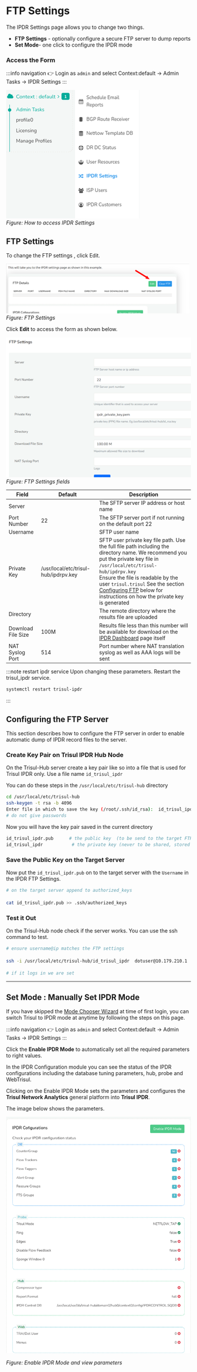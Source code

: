 # FTP Settings

The IPDR Settings page allows you to change two things.

- **FTP Settings** - optionally configure a secure FTP server to dump reports  
- **Set Mode**- one click to configure the IPDR mode

### Access the Form 

:::info navigation
:point_right: Login as `admin` and select Context:default &rarr; Admin Tasks &rarr; IPDR Settings
:::

![](images/ipdr_settings.png)  
*Figure: How to access IPDR Settings* 

## FTP Settings 

To change the FTP settings , click Edit.

![ftp form](images/settings-access.png)  
*Figure: FTP Settings* 

Click **Edit** to access the form as shown below.

![](images/ftpsettings.png)  
*Figure: FTP Settings fields* 

| Field     | Default | Description |
| ------- | ------- | ------ |
| Server |    | The SFTP server IP address or host name  |
| Port Number | 22 | The SFTP server port if not running on the default port 22  |
| Username |   | SFTP user name|
| Private Key  | /usr/local/etc/trisul-hub/ipdrpv.key  | SFTP user private key file path. Use the full file path including the directory name. We recommend you put the private key file in <br/>`/usr/local/etc/trisul-hub/ipdrpv.key` <br/>Ensure the file is readable by the user `trisul.trisul`  See the section [Configuring FTP](#configuring-the-ftp-server) below for instructions on how the private key is generated|
| Directory  |         | The remote directory where the results file are uploaded|
| Download File Size | 100M    | Results file less than this number will be available for download on the [IPDR Dashboard](ipdrdashboard) page itself|
| NAT Syslog Port   | 514     | Port number where NAT translation syslog as well as AAA logs will be sent|


:::note restart ipdr service
Upon changing these parameters. Restart the trisul_ipdr service.

```bash
systemctl restart trisul-ipdr
```
:::

## Configuring the FTP Server

This section describes how to configure the FTP server in order to enable automatic dump of IPDR record files to the server.

### Create Key Pair on Trisul IPDR Hub Node

On the Trisul-Hub server create a key pair like so into a file that is
used for Trisul IPDR only. Use a file name `id_trisul_ipdr`

You can do these steps in the `/usr/local/etc/trisul-hub` directory

```bash
cd /usr/local/etc/trisul-hub 
ssh-keygen -t rsa -b 4096
Enter file in which to save the key (/root/.ssh/id_rsa):  id_trisul_ipdr
# do not give passwords 
```

Now  you will have the key pair saved in the current directory

```bash
id_trisul_ipdr.pub      # the public key  (to be send to the target FTP server)
id_trisul_ipdr           # the private key (never to be shared, stored on Trisul-Hub)
```

### Save the Public Key on the Target Server

Now put the `id_trisul_ipdr.pub` on to the target server with the
`Username` in the IPDR FTP Settings.

```bash
# on the target server append to authorized_keys

cat id_trisul_ipdr.pub >> .ssh/authorized_keys 
```

### Test it Out

On the Trisul-Hub node check if the server works. You can use the ssh
command to test.

```bash
# ensure username@ip matches the FTP settings 

ssh -i /usr/local/etc/trisul-hub/id_trisul_ipdr  dotuser@10.179.210.1 

# if it logs in we are set 
```
-----

## Set Mode : Manually Set IPDR Mode

If you have skipped the [Mode Chooser Wizard](install) at time of first login, you can switch Trisul to IPDR mode at anytime by following the steps on this page. 

:::info navigation
:point_right: Login as `admin` and select Context:default &rarr; Admin Tasks &rarr; IPDR Settings
:::

Click the **Enable IPDR Mode** to automatically set all the required parameters to right values.  

In the IPDR Configuration module you can see the status of the IPDR configurations including the database tuning parameters, hub, probe and WebTrisul. 

Clicking on the Enable IPDR Mode sets the parameters and configures the **Trisul Network Analytics** general platform into **Trisul IPDR**. 

The image below shows the parameters. 

![](images/ipdrmodefullpage.png)

*Figure: Enable IPDR Mode and view parameters* 

